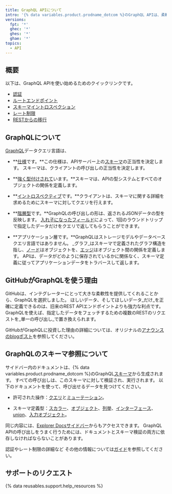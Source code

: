 ```yaml
---
title: GraphQL APIについて
intro: '{% data variables.product.prodname_dotcom %}のGraphQL APIは、柔軟性と、フェッチしたいデータを正確に定義できる機能を提供します。'
versions:
  fpt: '*'
  ghec: '*'
  ghes: '*'
  ghae: '*'
topics:
  - API
---
```


## 概要

以下は、GraphQL APIを使い始めるためのクイックリンクです。

* [認証](/graphql/guides/forming-calls-with-graphql#authenticating-with-graphql)
* [ルートエンドポイント](/graphql/guides/forming-calls-with-graphql#the-graphql-endpoint)
* [スキーマイントロスペクション](/graphql/guides/introduction-to-graphql#discovering-the-graphql-api)
* [レート制限](/graphql/overview/resource-limitations)
* [RESTからの移行](/graphql/guides/migrating-from-rest-to-graphql)

## GraphQLについて

[GraphQL](https://graphql.github.io/)データクエリ言語は、

* **[仕様](https://graphql.github.io/graphql-spec/June2018/)です。**この仕様は、APIサーバー上の[スキーマ](/graphql/guides/introduction-to-graphql#schema)の正当性を決定します。 スキーマは、クライアントの呼び出しの正当性を決定します。

* **[強く型付けされて](#about-the-graphql-schema-reference)います。**スキーマは、APIの型システムとすべてのオブジェクトの関係を定義します。

* **[イントロスペクティブ](/graphql/guides/introduction-to-graphql#discovering-the-graphql-api)です。**クライアントは、スキーマに関する詳細を求めるためにスキーマに対してクエリを行えます。

* **[階層型](/graphql/guides/forming-calls-with-graphql)です。**GraphQLの呼び出しの形は、返されるJSONデータの型を反映します。 [入れ子になったフィールド](/graphql/guides/migrating-from-rest-to-graphql#example-nesting)によって、1回のラウンドトリップで指定したデータだけをクエリで返してもらうことができます。

* **アプリケーション層です。**GraphQLはストレージモデルやデータベースクエリ言語ではありません。 _グラフ_はスキーマで定義されたグラフ構造を指し、[ノード](/graphql/guides/introduction-to-graphql#node)はオブジェクトを、[エッジ](/graphql/guides/introduction-to-graphql#edge)はオブジェクト間の関係を定義します。 APIは、データがどのように保存されているかに関係なく、スキーマ定義に従ってアプリケーションデータをトラバースして返します。

## GitHubがGraphQLを使う理由

GitHubは、インテグレーターにとって大きな柔軟性を提供してくれることから、GraphQLを選択しました。 ほしいデータ、そしてほしいデータ_だけ_を正確に定義できるのは、旧来のREST APIエンドポイントよりも強力な利点です。 GraphQLを使えば、指定したデータをフェッチするための複数のRESTのリクエストを_単一の呼び出し_で置き換えられます。

GitHubがGraphQLに投資した理由の詳細については、オリジナルの[アナウンスのblogポスト](https://github.blog/2016-09-14-the-github-graphql-api/)を参照してください。

## GraphQLのスキーマ参照について

サイドバー内のドキュメントは、{% data variables.product.prodname_dotcom %}のGraphQL[スキーマ](/graphql/guides/introduction-to-graphql#discovering-the-graphql-api)から生成されます。 すべての呼び出しは、このスキーマに対して検証され、実行されます。 以下のドキュメントを使って、呼び出せるデータを見つけてください。

* 許可された操作：[クエリ](/graphql/reference/queries)と[ミューテーション](/graphql/reference/mutations)。

* スキーマ定義型：[スカラー](/graphql/reference/scalars)、[オブジェクト](/graphql/reference/objects)、[列挙](/graphql/reference/enums)、[インターフェース](/graphql/reference/interfaces)、[union](/graphql/reference/unions)、[入力オブジェクト](/graphql/reference/input-objects)。

同じ内容には、[Explorer Docsサイドバー](/graphql/guides/using-the-explorer#accessing-the-sidebar-docs)からもアクセスできます。 GraphQL APIの呼び出しをうまく行うためには、ドキュメントとスキーマ検証の両方に依存しなければならないことがあります。

認証やレート制限の詳細など その他の情報については[ガイド](/graphql/guides)を参照してください。

## サポートのリクエスト

{% data reusables.support.help_resources %}
